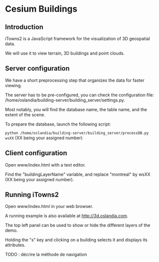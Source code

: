 # Cesium Buildings

## Introduction

iTowns2 is a JavaScript framework for the visualization of 3D geospatial data.

We will use it to view terrain, 3D buildings and point clouds.

## Server configuration

We have a short preprocessing step that organizes the data for faster viewing.

The server has to be pre-configured, you can check the configuration file: /home/oslandia/building-server/building_server/settings.py.

Most notably, you will find the database name, the table name, and the extent of the scene.

To prepare the database, launch the following script:

`python /home/oslandia/building-server/building_server/processDB.py wsXX` (XX being your assigned number)

## Client configuration

Open www/index.html with a text editor.

Find the "buildingLayerName" variable, and replace "montreal" by wsXX (XX being your assigned number).

## Running iTowns2

Open www/index.html in your web browser.

A running example is also available at http://3d.oslandia.com.

The top left panel can be used to show or hide the different layers of the demo.

Holding the "s" key and clicking on a building selects it and displays its attributes.

TODO : décrire la méthode de navigation
